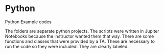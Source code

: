 # Python
Python Example codes

The folders are separate python projects. The scripts were written in Jupiter Notebooks because the instructor wanted them that way. 
There are some functions and classes that were provided by a TA. 
These are necessary to run the code so they were included. They are clearly labeled.
